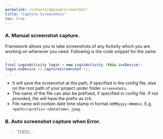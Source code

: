 ```yaml
---
permalink: /coteafs/appium/screenshot/
title: "Capture Screenshots"
toc: true
---
```


### A. Manual screenshot capture.
Framework allows you to take screenshots of any Activity which you are working on whenever you need. Following is the code snippet for the same.

```java
. . .
final LoginActivity login = new LoginActivity (this.iosDevice);
login.onDevice ().captureScreenshot ();
. . .
```

* It will save the screenshot at the path, if specified in the config file, else on the root path of your project under folder `screenshots`.
* The name of the file can also be prefixed, if specified in config file. If not provided, file will have the prefix as `SCR`.
* File name will contain date time stamp in format `ddMMyyyy-HHmmss`. E.g. `<path>/<prefix>-<datetime>.jpeg`.

### B. Auto screenshot capture when Error.

> TODO...

